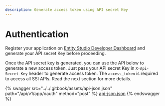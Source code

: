 ```yaml
---
description: Generate access token using API secret Key
---
```


# Authentication

Register your application on [Entity Studio Developer Dashboard](../developer-dashboard/) and generate your API secret Key before proceeding.&#x20;

Once the API secret key is generated, you can use the API below to generate a new access token. Just pass your API secret Key in `X-Api-Secret-Key` header to generate access token. The `access_token` is required to access all SSI APIs. Read the next section for more details.&#x20;

{% swagger src="../../.gitbook/assets/api-json.json" path="/api/v1/app/oauth" method="post" %}
[api-json.json](../../.gitbook/assets/api-json.json)
{% endswagger %}

